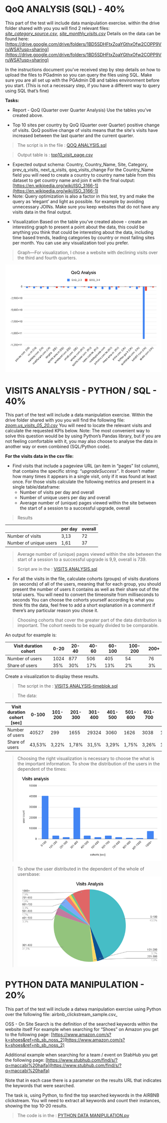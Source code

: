 # QoQ ANALYSIS (SQL) - 40%
This part of the test will include data manipulation exercise.
within the drive folder shared with you you will find 2 relevant files:
[_site_category_source.csv_](https://github.com/HanaHrubesova/Homework/blob/main/site_category_source.csv), 
[_site_monthly_visits.csv_](https://github.com/HanaHrubesova/Homework/blob/main/site_monthly_visits.csv)
Details on the data can be found here:
[https://drive.google.com/drive/folders/1BD5SDHFtxZoaYGthxOfw2COPP9VruWSA?usp=sharing](https://drive.google.com/drive/folders/1BD5SDHFtxZoaYGthxOfw2COPP9VruWSA?usp=sharing)

In the instructions document you’ve received step by step details on how to upload the files
to PGadmin so you can query the files using SQL. Make sure you are all set up with the
PGAdmin DB and tables environment before you start. (This is not a necessary step, if you
have a different way to query using SQL that’s fine)

**Tasks:**

* Report - QoQ (Quarter over Quarter Analysis)
Use the tables you’ve created above.
- Top 10 sites per country by QoQ (Quarter over Quarter) positive change of visits.
QoQ positive change of visits means that the site's visits have increased between the last quarter and the current
quarter.
> The script is in the file : [QOQ ANALYSIS.sql](https://github.com/HanaHrubesova/Homework/blob/main/QoQ%20Analysis.png)

> Output table is : [top10_visit_page.csv](https://github.com/HanaHrubesova/Homework/blob/main/to10_visit_page.csv)

- Expected output schema:
Country, Country_Name, Site, Category, prev_q_visits, next_q_visits, qoq_visits_change
For the Country_Name field you will need to create a country to country name table from this dataset to get country name
and join it with the final output: [https://en.wikipedia.org/wiki/ISO_3166-1](https://en.wikipedia.org/wiki/ISO_3166-1)
- Note:
Query optimization is also a factor in this test, try and make the query as ‘elegant’ and light as possible. for example
by avoiding unnecessary JOINs. Make sure you keep websites that do not have any visits data in the final output.

* Visualization
Based on the table you’ve created above - create an interesting graph to present a point about the data, this could be
anything you think that could be interesting about the data, including time based trends, leading categories by country
or most failing sites per month.
You can use any visualization tool you prefer.

> Graph—For visualization, I chose a website with declining visits over the third and fourth quarters.

 ![Graph](https://github.com/HanaHrubesova/Homework/blob/main/QoQ%20Analysis.png)


# VISITS ANALYSIS - PYTHON / SQL - 40%
This part of the test will include a data manipulation exercise.
Within the drive folder shared with you you will find the following file: [_zoom.us_visits_05_20.csv_](https://github.com/HanaHrubesova/Homework/blob/main/zoom.us_visits_05_20.csv)
You will need to locate the relevant visits and calculate the requested KPIs below.
Note:
The most convenient way to solve this question would be by using Python’s Pandas library, but if you are not feeling comfortable with it, you may also choose to analyse the data in another way or even combined (SQL/Python code).

**For the visits data in the csv file:**
- Find visits that include a pageview URL (an item in “pages” list column), that contains the specific string: _“upgradeSuccess”_.
  It doesn’t matter how many times it appears in a single visit, only if it was found at least once.
  For those visits calculate the following metrics and present in a single table/dataframe:
  - Number of visits per day and overall
  - Number of unique users per day and overall
  - Average number of (unique) pages viewed within the site between the start of a session to a successful upgrade, overall

 > Results

|                  	      | per day | overall | 
|-------------------------|---------|---------|
| Number of visits        | 3,13    |   72    | 
| Number of unique users  | 1,61    |   37    | 

> Average number of (unique) pages viewed within the site between the start of a session to a successful upgrade is 9,9, overall is  739.

> Script are in the : [VISITS ANALYSIS.sql](https://github.com/HanaHrubesova/Homework/blob/main/VISITS%20ANALYSIS.sql)

- For all the visits in the file, calculate cohorts (groups) of visits durations (in seconds) of all of the users, meaning that for each group, you should present the number of users it contains as well as their share out of the total users.
You will need to convert the timeonsite from milliseconds to seconds
You can choose the cohorts yourself according to what you think fits the data, feel free to add a short explanation in a comment if there’s any particular reason you chose it.

> Choosing cohorts that cover the greater part of the data distribution is important. The cohort needs to be equally divided to be   comparable.

  An output for example is:

 | Visit duration cohort	| 0-20 | 20-40 | 40-60 | 60-100	| 100-200 |	200+ |
 |-----------------------|------|-------|-------|--------|---------|------|
 | Number of users       | 1024 | 877   | 506   | 405	| 54	  | 76   |
 | Share of users        | 35%  | 30%   | 17%   | 13%	| 2%	  | 3%   |

Create a visualization to display these results.

> The script in the : [VISITS ANALYSIS-timeblok.sql](https://github.com/HanaHrubesova/Homework/blob/main/VISITS%20ANALYSIS-timeblok.sql)

> The data:

  | Visit duration cohort [sec]	| 0-100  | 101-200 | 201-300 | 301-400| 401-500 | 501-600 | 601-700 | 701-800 |801-900 | 901-1000 | 1000+ |
  |-----------------------------|--------|---------|---------|--------|---------|---------|---------|---------|--------|----------|-------|
  | Number of users             | 40527  | 299     | 1655    | 29324  | 3060	| 1626    | 3038    | 1681    | 1001   | 869      | 7326  |
  | Share of users              | 43,53% | 3,22%   | 1,78%   | 31,5%  | 3,29%   | 1,75%   | 3,26%   | 1,81%   | 1,08%  | 0,93%    | 7.87% |

> Choosing the right visualization is necessary to choose the what is the important information. To show the distribution of the users in the dependent of the times:
 ![Graph](https://github.com/HanaHrubesova/Homework/blob/main/Visits%20analysis_1.png)

> To show the user distributed in the dependent of the whole of usersbase:
 ![Graph](https://github.com/HanaHrubesova/Homework/blob/main/Visits%20Analysis.png)

# PYTHON DATA MANIPULATION - 20% 
This part of the test will include a datwa manipulation exercise using Python over the
following file: airbnb_clickstream_sample.csv_

OSS - On Site Search is the definition of the searched keywords within the website itself
For example when searching for “Shoes” on Amazon you get to the following page:
[https://www.amazon.com/s?k=shoes&ref=nb_sb_noss_2](https://www.amazon.com/s?k=shoes&ref=nb_sb_noss_2)

Additional example when searching for a team / event on StabHub you get the following
page:
[https://www.stubhub.com/find/s/?q=maccabi%20haifa](https://www.stubhub.com/find/s/?q=maccabi%20haifa)

Note that in each case there is a parameter on the results URL that indicates the
keywords that were searched.

The task is, using Python, to find the top searched keywords in the AIRBNB
clickstream. You will need to extract all keywords and count their instances, showing
the top 10-20 results.

> The code is in the : [PYTHON DATA MANIPULATION.py](https://github.com/HanaHrubesova/Homework/blob/main/PYTHON%20DATA%20MANIPULATION.py)
